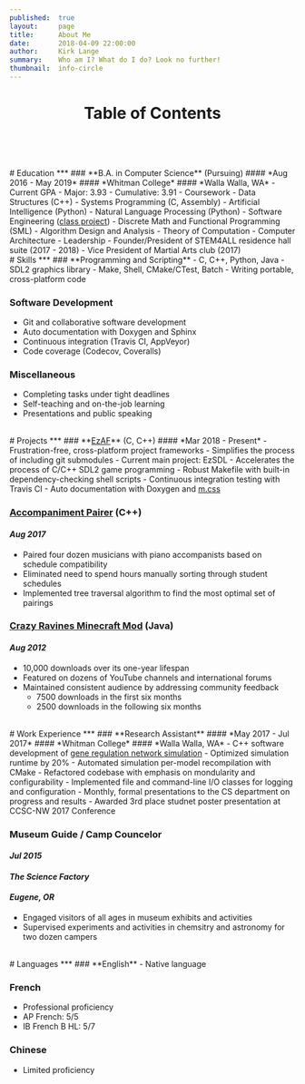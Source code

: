 ```yaml
---
published:  true
layout:     page
title:      About Me
date:       2018-04-09 22:00:00
author:     Kirk Lange
summary:    Who am I? What do I do? Look no further!
thumbnail:  info-circle
---
```


<h1 id="toc">
<center>
<div style="padding-bottom:10px">Table of Contents</div>
<a href="#-education-" style="color:white;"><i class="fa fa-graduation-cap"></i></a> &nbsp;
<a href="#-skills-" style="color:white;"><i class="fa fa-wrench"></i></a> &nbsp;
<a href="#-projects-" style="color:white;"><i class="fa fa-file-code"></i></a> &nbsp;
<a href="#-work-experience-" style="color:white;"><i class="fa fa-briefcase"></i></a> &nbsp;
<a href="#-languages-" style="color:white;"><i class="fa fa-language"></i></a>
</center>
</h1>


<br>
# <i class="fa fa-graduation-cap"></i> Education <span style="float:right;"><a href="#" style="color:white;"><i class="fas fa-arrow-circle-up"></i></a></span>
***
### **B.A. in Computer Science** (Pursuing)
#### *Aug 2016 - May 2019*
#### *Whitman College*
#### *Walla Walla, WA*
- Current GPA
  - Major: 3.93
  - Cumulative: 3.91
- Coursework
  - Data Structures (C++)
  - Systems Programming (C, Assembly)
  - Artificial Intelligence (Python)
  - Natural Language Processing (Python)
  - Software Engineering (<a target="_blank" href="https://github.com/whitman-books-online/whitman-books-online">class project</a>)
  - Discrete Math and Functional Programming (SML)
  - Algorithm Design and Analysis
  - Theory of Computation
  - Computer Architecture
- Leadership
  - Founder/President of STEM4ALL residence hall suite (2017 - 2018)
  - Vice President of Martial Arts club (2017)

<br>
# <i class="fa fa-wrench"></i> Skills <span style="float:right;"><a href="#" style="color:white;"><i class="fas fa-arrow-circle-up"></i></a></span>
***
### **Programming and Scripting**
- C, C++, Python, Java
- SDL2 graphics library
- Make, Shell, CMake/CTest, Batch
- Writing portable, cross-platform code

### **Software Development**
- Git and collaborative software development
- Auto documentation with Doxygen and Sphinx
- Continuous integration (Travis CI, AppVeyor)
- Code coverage (Codecov, Coveralls)

### **Miscellaneous**
- Completing tasks under tight deadlines
- Self-teaching and on-the-job learning
- Presentations and public speaking

<br>
# <i class="fa fa-file-code"></i> Projects <span style="float:right;"><a href="#" style="color:white;"><i class="fas fa-arrow-circle-up"></i></a></span>
***
### **<a target="_blank" href="https://github.com/ezaf">EzAF</a>** (C, C++)
#### *Mar 2018 - Present*
- Frustration-free, cross-platform project frameworks
- Simplifies the process of including git submodules
- Current main project: EzSDL
  - Accelerates the process of C/C++ SDL2 game programming
  - Robust Makefile with built-in dependency-checking shell scripts
  - Continuous integration testing with Travis CI
  - Auto documentation with Doxygen and <a target="_blank" href="http://mcss.mosra.cz">m.css</a>

### **<a target="_blank" href="https://github.com/kirklange/accompaniment-pairer">Accompaniment Pairer</a>** (C++)
#### *Aug 2017*
- Paired four dozen musicians with piano accompanists based on schedule compatibility
- Eliminated need to spend hours manually sorting through student schedules
- Implemented tree traversal algorithm to find the most optimal set of pairings

### **<a target="_blank" href="https://www.minecraftforum.net/forums/mapping-and-modding-java-edition/minecraft-mods/1284860-1-5-2-crazy-ravines-and-caves-mod">Crazy Ravines Minecraft Mod</a>** (Java)
#### *Aug 2012*
- 10,000 downloads over its one-year lifespan
- Featured on dozens of YouTube channels and international forums
- Maintained consistent audience by addressing community feedback
  - 7500 downloads in the first six months
  - 2500 downloads in the following six months

<br>
# <i class="fa fa-briefcase"></i> Work Experience <span style="float:right;"><a href="#" style="color:white;"><i class="fas fa-arrow-circle-up"></i></a></span>
***
### **Research Assistant**
#### *May 2017 - Jul 2017*
#### *Whitman College*
#### *Walla Walla, WA*
- C++ software development of <a target="_blank" href="https://github.com/johnastratton/DelayDifferentialEqnSimulator">gene regulation network simulation</a>
- Optimized simulation runtime by 20%
- Automated simulation per-model recompilation with CMake
- Refactored codebase with emphasis on mondularity and configurability
- Implemented file and command-line I/O classes for logging and configuration
- Monthly, formal presentations to the CS department on progress and results
- Awarded 3rd place studnet poster presentation at CCSC-NW 2017 Conference

### **Museum Guide / Camp Councelor**
#### *Jul 2015*
#### *The Science Factory*
#### *Eugene, OR*
- Engaged visitors of all ages in museum exhibits and activities
- Supervised experiments and activities in chemsitry and astronomy for two dozen campers

<br>
# <i class="fa fa-language"></i> Languages <span style="float:right;"><a href="#" style="color:white;"><i class="fas fa-arrow-circle-up"></i></a></span>
***
### **English**
- Native language

### **French**
- Professional proficiency
- AP French: 5/5
- IB French B HL: 5/7

### **Chinese**
- Limited proficiency

